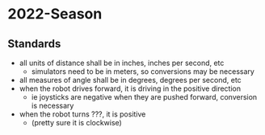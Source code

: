 # 2022-Season

## Standards
* all units of distance shall be in inches, inches per second, etc
  * simulators need to be in meters, so conversions may be necessary 
* all measures of angle shall be in degrees, degrees per second, etc
* when the robot drives forward, it is driving in the positive direction
  * ie joysticks are negative when they are pushed forward, conversion is necessary
* when the robot turns ???, it is positive
  * (pretty sure it is clockwise)